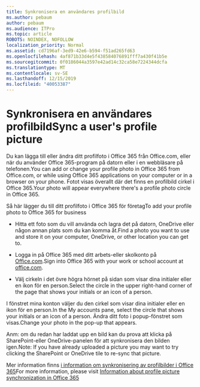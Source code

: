 ```yaml
---
title: Synkronisera en användares profilbild
ms.author: pebaum
author: pebaum
ms.audience: ITPro
ms.topic: article
ROBOTS: NOINDEX, NOFOLLOW
localization_priority: Normal
ms.assetid: cd7196af-3ed9-42e6-b594-f51ad265fd63
ms.openlocfilehash: 4af871b33d4e5f438584076891fff7a430f41b5e
ms.sourcegitcommit: 0f0186044a3597e42ad14c32ca58e7224344dcfa
ms.translationtype: MT
ms.contentlocale: sv-SE
ms.lasthandoff: 12/15/2019
ms.locfileid: "40053387"
---
```

# <a name="sync-a-users-profile-picture"></a><span data-ttu-id="30dab-102">Synkronisera en användares profilbild</span><span class="sxs-lookup"><span data-stu-id="30dab-102">Sync a user's profile picture</span></span>

<span data-ttu-id="30dab-103">Du kan lägga till eller ändra ditt profilfoto i Office 365 från Office.com, eller när du använder Office 365-program på datorn eller i en webbläsare på telefonen.</span><span class="sxs-lookup"><span data-stu-id="30dab-103">You can add or change your profile photo in Office 365 from Office.com, or while using Office 365 applications on your computer or in a browser on your phone.</span></span> <span data-ttu-id="30dab-104">Fotot visas överallt där det finns en profilbild cirkel i Office 365.</span><span class="sxs-lookup"><span data-stu-id="30dab-104">Your photo will appear everywhere there's a profile photo circle in Office 365.</span></span>

<span data-ttu-id="30dab-105">Så här lägger du till ditt profilfoto i Office 365 för företag</span><span class="sxs-lookup"><span data-stu-id="30dab-105">To add your profile photo to Office 365 for business</span></span>

- <span data-ttu-id="30dab-106">Hitta ett foto som du vill använda och lagra det på datorn, OneDrive eller någon annan plats som du kan komma åt.</span><span class="sxs-lookup"><span data-stu-id="30dab-106">Find a photo you want to use and store it on your computer, OneDrive, or other location you can get to.</span></span>

- <span data-ttu-id="30dab-107">Logga in på Office 365 med ditt arbets-eller skolkonto på [Office.com](http://www.office.com).</span><span class="sxs-lookup"><span data-stu-id="30dab-107">Sign into Office 365 with your work or school account at [office.com](http://www.office.com).</span></span>

- <span data-ttu-id="30dab-108">Välj cirkeln i det övre högra hörnet på sidan som visar dina initialer eller en ikon för en person.</span><span class="sxs-lookup"><span data-stu-id="30dab-108">Select the circle in the upper right-hand corner of the page that shows your initials or an icon of a person.</span></span>

<span data-ttu-id="30dab-109">I fönstret mina konton väljer du den cirkel som visar dina initialer eller en ikon för en person.</span><span class="sxs-lookup"><span data-stu-id="30dab-109">In the My accounts pane, select the circle that shows your initials or an icon of a person.</span></span> <span data-ttu-id="30dab-110">Ändra ditt foto i popup-fönstret som visas.</span><span class="sxs-lookup"><span data-stu-id="30dab-110">Change your photo in the pop-up that appears.</span></span>

<span data-ttu-id="30dab-111">Anm: om du redan har laddat upp en bild kan du prova att klicka på SharePoint-eller OneDrive-panelen för att synkronisera den bilden igen.</span><span class="sxs-lookup"><span data-stu-id="30dab-111">Note: If you have already uploaded a picture you may want to try clicking the SharePoint or OneDrive tile to re-sync that picture.</span></span>

<span data-ttu-id="30dab-112">Mer information finns [i information om synkronisering av profilbilder i Office 365](https://support.office.com/article/information-about-profile-picture-synchronization-in-office-365-20594d76-d054-4af4-a660-401133e3d48a)</span><span class="sxs-lookup"><span data-stu-id="30dab-112">For more information, please visit [Information about profile picture synchronization in Office 365](https://support.office.com/article/information-about-profile-picture-synchronization-in-office-365-20594d76-d054-4af4-a660-401133e3d48a)</span></span>

